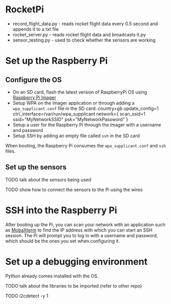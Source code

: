 # RocketPi

- record_flight_data.py - reads rocket flight data every 0.5 second and appends it to a txt file
- rocket_server.py - reads rocket flight data and broadcasts it.py
- sensor_testing.py - used to check whether the sensors are working

# Set up the Raspberry Pi

## Configure the OS

- On an SD card, flash the latest version of RaspberryPi OS using [Raspberry Pi Imager](https://www.raspberrypi.com/software/)
- Setup WPA on the Imager application or through adding a `wpa_supplicant.conf` file in the SD card:
country=gb
update_config=1
ctrl_interface=/var/run/wpa_supplicant
network={
 scan_ssid=1
 ssid="MyNetworkSSID"
 psk="MyNetworkPassword"
}
- Setup a user for the Raspberry Pi through the Imager with a username and password
- Setup SSH by adding an empty file called `ssh` in the SD card

When booting, the Raspberry Pi consumes the `wpa_supplicant.conf` and `ssh` files.

## Set up the sensors

TODO talk about the sensors being used

TODO show how to connect the sensors to the Pi using the wires

# SSH into the Raspberry Pi

After booting up the Pi, you can scan your network with an application such as [MobaXterm](https://mobaxterm.mobatek.net/) to find the IP address with which you can start an SSH session.
The Pi will prompt you to log in with a username and password, which should be the ones you set when configuring it.

# Set up a debugging environment

Python already comes installed with the OS.

TODO talk about the libraries to be imported (refer to other repo)

TODO i2cdetect -y 1
